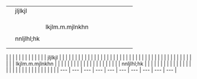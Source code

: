 |   |            |                 |   |   |   |   |   |   |   |
|---|------------|-----------------|---|---|---|---|---|---|---|
|   | jljlkjl    |                 |   |   |   |   |   |   |   |
|   |            |                 |   |   |   |   |   |   |   |
|   |            |                 |   |   |   |   |   |   |   |
|   |            |                 |   |   |   |   |   |   |   |
|   |            | lkjlm.m.mjlnkhn |   |   |   |   |   |   |   |
|   |            |                 |   |   |   |   |   |   |   |
|   | nnljlhl;hk |                 |   |   |   |   |   |   |   |
|   |            |                 |   |   |   |   |   |   |   |
|   |            |                 |   |   |   |   |   |   |   |

|  |  |  |  |  |  |  |  |  |  |
|  | jljlkjl |  |  |  |  |  |  |  |  |
|  |  |  |  |  |  |  |  |  |  |
|  |  |  |  |  |  |  |  |  |  |
|  |  |  |  |  |  |  |  |  |  |
|  |  | lkjlm.m.mjlnkhn |  |  |  |  |  |  |  |
|  |  |  |  |  |  |  |  |  |  |
|  | nnljlhl;hk |  |  |  |  |  |  |  |  |
|  |  |  |  |  |  |  |  |  |  |
|  |  |  |  |  |  |  |  |  |  |
| --- | --- | --- | --- | --- | --- | --- | --- | --- | --- |
